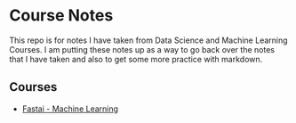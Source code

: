 # Course Notes

This repo is for notes I have taken from Data Science and Machine Learning Courses. I am putting these notes up as a way to go back over the notes that I have taken and also to get some more practice with markdown.

## Courses
* [Fastai - Machine Learning](courses/fastai_ml/fastai_ml_home.md)
